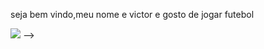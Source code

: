 seja bem vindo,meu nome e victor e gosto de jogar futebol  



![](https://media1.tenor.com/m/v1oECMmWmj0AAAAC/packed-croatia.gif)
-->
